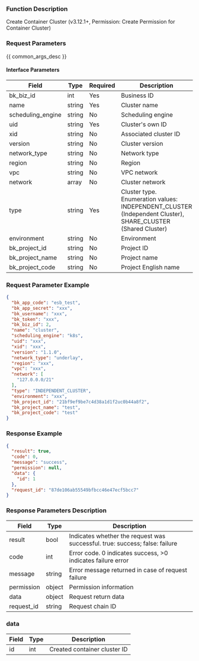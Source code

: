 ### Function Description

Create Container Cluster (v3.12.1+, Permission: Create Permission for Container Cluster)

### Request Parameters

{{ common_args_desc }}

#### Interface Parameters

| Field             | Type   | Required | Description                                                  |
| ----------------- | ------ | -------- | ------------------------------------------------------------ |
| bk_biz_id         | int    | Yes      | Business ID                                                  |
| name              | string | Yes      | Cluster name                                                 |
| scheduling_engine | string | No       | Scheduling engine                                            |
| uid               | string | Yes      | Cluster's own ID                                             |
| xid               | string | No       | Associated cluster ID                                        |
| version           | string | No       | Cluster version                                              |
| network_type      | string | No       | Network type                                                 |
| region            | string | No       | Region                                                       |
| vpc               | string | No       | VPC network                                                  |
| network           | array  | No       | Cluster network                                              |
| type              | string | Yes      | Cluster type. Enumeration values: INDEPENDENT_CLUSTER (Independent Cluster), SHARE_CLUSTER (Shared Cluster) |
| environment       | string | No       | Environment                                                  |
| bk_project_id     | string | No       | Project ID                                                   |
| bk_project_name   | string | No       | Project name                                                 |
| bk_project_code   | string | No       | Project English name                                         |

### Request Parameter Example

```json
{
  "bk_app_code": "esb_test",
  "bk_app_secret": "xxx",
  "bk_username": "xxx",
  "bk_token": "xxx",
  "bk_biz_id": 2,
  "name": "cluster",
  "scheduling_engine": "k8s",
  "uid": "xxx",
  "xid": "xxx",
  "version": "1.1.0",
  "network_type": "underlay",
  "region": "xxx",
  "vpc": "xxx",
  "network": [
    "127.0.0.0/21"
  ],
  "type": "INDEPENDENT_CLUSTER",
  "environment": "xxx",
  "bk_project_id": "21bf9ef9be7c4d38a1d1f2uc0b44a8f2",
  "bk_project_name": "test",
  "bk_project_code": "test"
}
```

### Response Example

```json
{
  "result": true,
  "code": 0,
  "message": "success",
  "permission": null,
  "data": {
    "id": 1
  },
  "request_id": "87de106ab55549bfbcc46e47ecf5bcc7"
}
```

### Response Parameters Description

| Field       | Type   | Description                                                  |
| ---------- | ------ | ------------------------------------------------------------ |
| result     | bool   | Indicates whether the request was successful. true: success; false: failure |
| code       | int    | Error code. 0 indicates success, >0 indicates failure error  |
| message    | string | Error message returned in case of request failure            |
| permission | object | Permission information                                       |
| data       | object | Request return data                                          |
| request_id | string | Request chain ID                                             |

### data

| Field | Type | Description                  |
| ---- | ---- | ---------------------------- |
| id   | int  | Created container cluster ID |